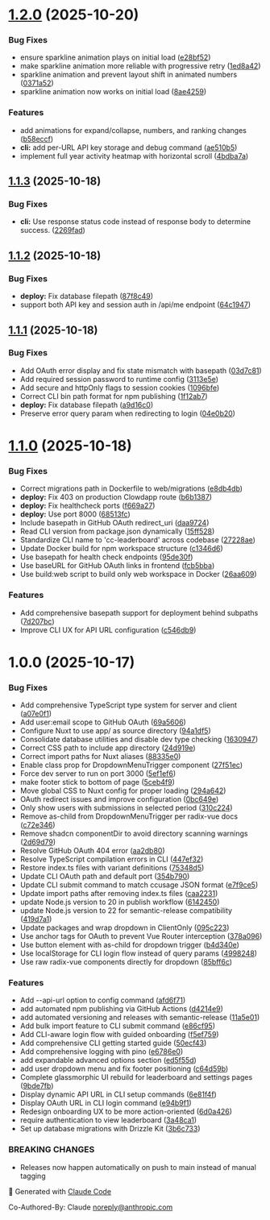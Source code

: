 # [1.2.0](https://github.com/jsell-rh/cc-leaderboard/compare/v1.1.3...v1.2.0) (2025-10-20)


### Bug Fixes

* ensure sparkline animation plays on initial load ([e28bf52](https://github.com/jsell-rh/cc-leaderboard/commit/e28bf5217cf9556edc3d40784060d27313ec591d))
* make sparkline animation more reliable with progressive retry ([1ed8a42](https://github.com/jsell-rh/cc-leaderboard/commit/1ed8a426ff1b250bb9177f93ee0b2c1b551d0ad8))
* sparkline animation and prevent layout shift in animated numbers ([0371a52](https://github.com/jsell-rh/cc-leaderboard/commit/0371a52046a54f4bb23982270e7c9e368b72e96d))
* sparkline animation now works on initial load ([8ae4259](https://github.com/jsell-rh/cc-leaderboard/commit/8ae4259a552b0f419c8d123dd9a70f0d5fc9326a))


### Features

* add animations for expand/collapse, numbers, and ranking changes ([b58eccf](https://github.com/jsell-rh/cc-leaderboard/commit/b58eccf63cff927fb300d625dab18d8683193d86))
* **cli:** add per-URL API key storage and debug command ([ae510b5](https://github.com/jsell-rh/cc-leaderboard/commit/ae510b5734f74787d830fb427ee10051259f40b6))
* implement full year activity heatmap with horizontal scroll ([4bdba7a](https://github.com/jsell-rh/cc-leaderboard/commit/4bdba7a7ae39c7489fbbe7cc0854f56d8d344d9c))

## [1.1.3](https://github.com/jsell-rh/cc-leaderboard/compare/v1.1.2...v1.1.3) (2025-10-18)


### Bug Fixes

* **cli:** Use response status code instead of response body to determine success. ([2269fad](https://github.com/jsell-rh/cc-leaderboard/commit/2269fadb4f87b6f43fee77231c7edbef75b67b8f))

## [1.1.2](https://github.com/jsell-rh/cc-leaderboard/compare/v1.1.1...v1.1.2) (2025-10-18)


### Bug Fixes

* **deploy:** Fix database filepath ([87f8c49](https://github.com/jsell-rh/cc-leaderboard/commit/87f8c49d4d008567dcef0db595f7029c8875e236))
* support both API key and session auth in /api/me endpoint ([64c1947](https://github.com/jsell-rh/cc-leaderboard/commit/64c1947cde19c351e3a4a2215cbda239589a49e3))

## [1.1.1](https://github.com/jsell-rh/cc-leaderboard/compare/v1.1.0...v1.1.1) (2025-10-18)


### Bug Fixes

* Add OAuth error display and fix state mismatch with basepath ([03d7c81](https://github.com/jsell-rh/cc-leaderboard/commit/03d7c818126ce6d28a6b9ce0873e2f54b3cd1d48))
* Add required session password to runtime config ([3113e5e](https://github.com/jsell-rh/cc-leaderboard/commit/3113e5e3b0c994d0ae8f7194ccbfc958f95ec38f))
* Add secure and httpOnly flags to session cookies ([1096bfe](https://github.com/jsell-rh/cc-leaderboard/commit/1096bfe81df8589b2fb7dec06d5bd9552baafbe4))
* Correct CLI bin path format for npm publishing ([1f12ab7](https://github.com/jsell-rh/cc-leaderboard/commit/1f12ab72ed792208140cc9de5a004af17d4091e0))
* **deploy:** Fix database filepath ([a9d16c0](https://github.com/jsell-rh/cc-leaderboard/commit/a9d16c065ebaf7a2a4d31d6ba4203282eb08a889))
* Preserve error query param when redirecting to login ([04e0b20](https://github.com/jsell-rh/cc-leaderboard/commit/04e0b20a0905aff2ee6cd6a88a1fc8ca24a8cb45))

# [1.1.0](https://github.com/jsell-rh/cc-leaderboard/compare/v1.0.0...v1.1.0) (2025-10-18)


### Bug Fixes

* Correct migrations path in Dockerfile to web/migrations ([e8db4db](https://github.com/jsell-rh/cc-leaderboard/commit/e8db4db34911b7feb77047b479eb2c646125c337))
* **deploy:** Fix 403 on production Clowdapp route ([b6b1387](https://github.com/jsell-rh/cc-leaderboard/commit/b6b138724a502e6f8115a1752ab17ace7216ce55))
* **deploy:** Fix healthcheck ports ([f669a27](https://github.com/jsell-rh/cc-leaderboard/commit/f669a279df141aeedd0bbe85de3df3665e9ca01d))
* **deploy:** Use port 8000 ([68513fc](https://github.com/jsell-rh/cc-leaderboard/commit/68513fc8617d03ec4bf79c43384932f17e830fb0))
* Include basepath in GitHub OAuth redirect_uri ([daa9724](https://github.com/jsell-rh/cc-leaderboard/commit/daa9724ac0d0c0b0f0df574b273b0c967801d599))
* Read CLI version from package.json dynamically ([15ff528](https://github.com/jsell-rh/cc-leaderboard/commit/15ff528805bb55ec88adfdd457acafae49ad32c9))
* Standardize CLI name to 'cc-leaderboard' across codebase ([27228ae](https://github.com/jsell-rh/cc-leaderboard/commit/27228ae3e614c0530cd378645e56618f220642c6))
* Update Docker build for npm workspace structure ([c1346d6](https://github.com/jsell-rh/cc-leaderboard/commit/c1346d6dec72bba46b75afc4cfafee8cfc3f401e))
* Use basepath for health check endpoints ([95de30f](https://github.com/jsell-rh/cc-leaderboard/commit/95de30f195c5d10aef554fd33dab72c17c22071d))
* Use baseURL for GitHub OAuth links in frontend ([fcb5bba](https://github.com/jsell-rh/cc-leaderboard/commit/fcb5bbad05b4fa10fd0a58f419a484c7726e4da0))
* Use build:web script to build only web workspace in Docker ([26aa609](https://github.com/jsell-rh/cc-leaderboard/commit/26aa6096a6400c159334993fd3eea9f6671dc92e))


### Features

* Add comprehensive basepath support for deployment behind subpaths ([7d207bc](https://github.com/jsell-rh/cc-leaderboard/commit/7d207bc4bdd54f297a934a9ec1903e17f2a7f5d4))
* Improve CLI UX for API URL configuration ([c546db9](https://github.com/jsell-rh/cc-leaderboard/commit/c546db918e0886b2a98bfcc4c64c99586e4e24f9))

# 1.0.0 (2025-10-17)


### Bug Fixes

* Add comprehensive TypeScript type system for server and client ([a07e0f1](https://github.com/jsell-rh/cc-leaderboard/commit/a07e0f10b1b0b49fc71675a5e42b9efa8442c1d9))
* Add user:email scope to GitHub OAuth ([69a5606](https://github.com/jsell-rh/cc-leaderboard/commit/69a560639c9e6fb94a88f4e956213780648cb8dd))
* Configure Nuxt to use app/ as source directory ([94a1df5](https://github.com/jsell-rh/cc-leaderboard/commit/94a1df5a1bbb9eefdb0d7a0791393b506794d475))
* Consolidate database utilities and disable dev type checking ([1630947](https://github.com/jsell-rh/cc-leaderboard/commit/1630947a251a278a87730818576ae9083a7dfdea))
* Correct CSS path to include app directory ([24d919e](https://github.com/jsell-rh/cc-leaderboard/commit/24d919e0666e796d0d6f869371cdf13672189d6c))
* Correct import paths for Nuxt aliases ([88335e0](https://github.com/jsell-rh/cc-leaderboard/commit/88335e02e2f247434696819b49e13543218592c1))
* Enable class prop for DropdownMenuTrigger component ([27f51ec](https://github.com/jsell-rh/cc-leaderboard/commit/27f51ecd64ae2cfb80e5c0a11af51360a50202f5))
* Force dev server to run on port 3000 ([5ef1ef6](https://github.com/jsell-rh/cc-leaderboard/commit/5ef1ef643d8e0a6a073b5db34ad4a205e4a3cd44))
* make footer stick to bottom of page ([5ceb4f9](https://github.com/jsell-rh/cc-leaderboard/commit/5ceb4f9e5ca962238893f233cdcc0eb5a24229bf))
* Move global CSS to Nuxt config for proper loading ([294a642](https://github.com/jsell-rh/cc-leaderboard/commit/294a642f15d48c39f84f118f9f03f1beafbdba26))
* OAuth redirect issues and improve configuration ([0bc649e](https://github.com/jsell-rh/cc-leaderboard/commit/0bc649ede79ca26eb5f79f479c8a701a0ac10d48))
* Only show users with submissions in selected period ([310c224](https://github.com/jsell-rh/cc-leaderboard/commit/310c224bb3956b9e377b45102c873395418ce903))
* Remove as-child from DropdownMenuTrigger per radix-vue docs ([c72e346](https://github.com/jsell-rh/cc-leaderboard/commit/c72e34695b840e21723362d5f2a81e63a30f9d8a))
* Remove shadcn componentDir to avoid directory scanning warnings ([2d69d79](https://github.com/jsell-rh/cc-leaderboard/commit/2d69d79ef641f7bc067ba565f8ca57b6234f045d))
* Resolve GitHub OAuth 404 error ([aa2db80](https://github.com/jsell-rh/cc-leaderboard/commit/aa2db80acc8c3d625b7e99341e8e5ec03e0d70e7))
* Resolve TypeScript compilation errors in CLI ([447ef32](https://github.com/jsell-rh/cc-leaderboard/commit/447ef32dd9472c9709b4d00a1a39fb6a0c2e74cf))
* Restore index.ts files with variant definitions ([75348d5](https://github.com/jsell-rh/cc-leaderboard/commit/75348d58a46ed44c9ca3fa3688ee3a355b297856))
* Update CLI OAuth path and default port ([354b790](https://github.com/jsell-rh/cc-leaderboard/commit/354b7907c5786bd8a81f2808ff060b5ab3f7c746))
* Update CLI submit command to match ccusage JSON format ([e7f9ce5](https://github.com/jsell-rh/cc-leaderboard/commit/e7f9ce57db1f93ecbc09ab80a7657f971b9f0643))
* Update import paths after removing index.ts files ([caa2231](https://github.com/jsell-rh/cc-leaderboard/commit/caa2231fe9814f433dda96857bd106128b8f0520))
* update Node.js version to 20 in publish workflow ([6142450](https://github.com/jsell-rh/cc-leaderboard/commit/61424502059031f79980212dd7d3540245a667b0))
* update Node.js version to 22 for semantic-release compatibility ([419d7a1](https://github.com/jsell-rh/cc-leaderboard/commit/419d7a1090e4bc6728f1b500ea9a38b541bcacf9))
* Update packages and wrap dropdown in ClientOnly ([095c223](https://github.com/jsell-rh/cc-leaderboard/commit/095c223bc1b1b901f427312e3b84561a98d03d31))
* Use anchor tags for OAuth to prevent Vue Router interception ([378a096](https://github.com/jsell-rh/cc-leaderboard/commit/378a09670fc602c27a7a9caad0fa64bc895c766a))
* Use button element with as-child for dropdown trigger ([b4d340e](https://github.com/jsell-rh/cc-leaderboard/commit/b4d340e7c2068505acf4fe97f8dd8786470fd6df))
* Use localStorage for CLI login flow instead of query params ([4998248](https://github.com/jsell-rh/cc-leaderboard/commit/4998248b02adf6b390405282260eddd5d5549b12))
* Use raw radix-vue components directly for dropdown ([85bff6c](https://github.com/jsell-rh/cc-leaderboard/commit/85bff6c65f9d369d3ef2fdf55b615f81d2a0f9dd))


### Features

* Add --api-url option to config command ([afd6f71](https://github.com/jsell-rh/cc-leaderboard/commit/afd6f71925581cef00aa0f4df86802c34104999c))
* add automated npm publishing via GitHub Actions ([d4214e9](https://github.com/jsell-rh/cc-leaderboard/commit/d4214e9f1700a17f9a67ca503b51c2a4bd8edf78))
* add automated versioning and releases with semantic-release ([11a5e01](https://github.com/jsell-rh/cc-leaderboard/commit/11a5e01b8b0275177ed5ebb6669a29b64b623254))
* Add bulk import feature to CLI submit command ([e86cf95](https://github.com/jsell-rh/cc-leaderboard/commit/e86cf95da0abca0a684a6e558380e6467378a145))
* Add CLI-aware login flow with guided onboarding ([f5ef759](https://github.com/jsell-rh/cc-leaderboard/commit/f5ef75998f3f80d2baa38019caaff5332a1422e2))
* Add comprehensive CLI getting started guide ([50ecf43](https://github.com/jsell-rh/cc-leaderboard/commit/50ecf43d9d2341e9d51588b09735c13ccca9655f))
* Add comprehensive logging with pino ([e6786e0](https://github.com/jsell-rh/cc-leaderboard/commit/e6786e081717b5fd9eda7cacb409e2cd8ea43c1e))
* add expandable advanced options section ([ed5f55d](https://github.com/jsell-rh/cc-leaderboard/commit/ed5f55d3e0e78f55647f266006134cbcecb7b29b))
* add user dropdown menu and fix footer positioning ([c64d59b](https://github.com/jsell-rh/cc-leaderboard/commit/c64d59b491f39f66ac9f605f9b0250ee563799b9))
* Complete glassmorphic UI rebuild for leaderboard and settings pages ([9bde7fb](https://github.com/jsell-rh/cc-leaderboard/commit/9bde7fba1277d120e218cba8e15633e99e6c0bb2))
* Display dynamic API URL in CLI setup commands ([6e81f4f](https://github.com/jsell-rh/cc-leaderboard/commit/6e81f4f0185a59f50f301096eb98cfbf00e552ec))
* Display OAuth URL in CLI login command ([e94b9f1](https://github.com/jsell-rh/cc-leaderboard/commit/e94b9f12b7483af668adb3ce0aa949abd9bab505))
* Redesign onboarding UX to be more action-oriented ([6d0a426](https://github.com/jsell-rh/cc-leaderboard/commit/6d0a4260a57013858085f22618eac2f96d9c2dff))
* require authentication to view leaderboard ([3a48ca1](https://github.com/jsell-rh/cc-leaderboard/commit/3a48ca114f451f5928baeaf3bb3818fd536ddf65))
* Set up database migrations with Drizzle Kit ([3b6c733](https://github.com/jsell-rh/cc-leaderboard/commit/3b6c733b7d2c7f72178795ab9a957e52978fcdf7))


### BREAKING CHANGES

* Releases now happen automatically on push to main instead of manual tagging

🤖 Generated with [Claude Code](https://claude.com/claude-code)

Co-Authored-By: Claude <noreply@anthropic.com>
